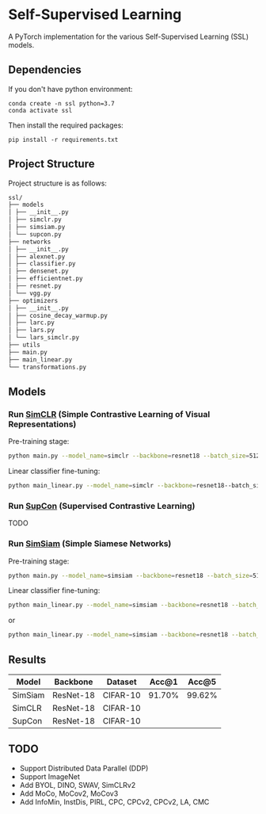 # Self-Supervised Learning
A PyTorch implementation for the various Self-Supervised Learning (SSL) models.

## Dependencies

If you don't have python environment:

```
conda create -n ssl python=3.7
conda activate ssl
```

Then install the required packages:
```
pip install -r requirements.txt
```

## Project Structure

Project structure is as follows:

```bash
ssl/
├── models
│ ├── __init__.py
│ ├── simclr.py
│ ├── simsiam.py
│ └── supcon.py
├── networks
│ ├── __init__.py
│ ├── alexnet.py
│ ├── classifier.py
│ ├── densenet.py
│ ├── efficientnet.py
│ ├── resnet.py
│ └── vgg.py
├── optimizers
│ ├── __init__.py
│ ├── cosine_decay_warmup.py
│ ├── larc.py
│ ├── lars.py
│ └── lars_simclr.py
├── utils
├── main.py
├── main_linear.py
└── transformations.py
```

## Models

### Run [SimCLR](https://arxiv.org/abs/2002.05709) (Simple Contrastive Learning of Visual Representations)

Pre-training stage:

```bash
python main.py --model_name=simclr --backbone=resnet18 --batch_size=512 --optimizer=lars_simclr --weight_decay=0.0001 --momentum=0.9 --warmup_epochs=10 --warmup_lr=0 --base_lr=1.0 --final_lr=0 --num_epochs=1000
```

Linear classifier fine-tuning:

```bash
python main_linear.py --model_name=simclr --backbone=resnet18--batch_size=512 --optimizer=sgd_nesterov --weight_decay=0 --momentum=0.9 --warmup_epochs=0 --base_lr=0.1 --final_lr=0 --num_epochs=100
```

### Run [SupCon](https://arxiv.org/abs/2004.11362) (Supervised Contrastive Learning)

TODO

### Run [SimSiam](https://arxiv.org/abs/2011.10566) (Simple Siamese Networks)

Pre-training stage:

```bash
python main.py --model_name=simsiam --backbone=resnet18 --batch_size=512 --optimizer=sgd --weight_decay=0.0005 --momentum=0.9 --warmup_epochs=10 --warmup_lr=0 --base_lr=0.03 --final_lr=0 --num_epochs=800
```

Linear classifier fine-tuning:

```bash
python main_linear.py --model_name=simsiam --backbone=resnet18 --batch_size=256 --optimizer=sgd --weight_decay=0 --momentum=0.9 --warmup_epochs=0 --base_lr=30 --final_lr=0 --num_epochs=100
```
or
```bash
python main_linear.py --model_name=simsiam --backbone=resnet18 --batch_size=256 --optimizer=lars --weight_decay=0 --momentum=0.9 --warmup_epochs=0 --base_lr=0.02 --final_lr=0 --num_epochs=100
```

## Results

| **Model** | **Backbone** | **Dataset** | **Acc@1** | **Acc@5** |
|-----------|--------------|-------------|-----------|-----------|
| SimSiam   | ResNet-18    | CIFAR-10    | 91.70%    | 99.62%    |
| SimCLR    | ResNet-18    | CIFAR-10    |           |           |
| SupCon    | ResNet-18    | CIFAR-10    |           |           |

## TODO

- Support Distributed Data Parallel (DDP)
- Support ImageNet
- Add BYOL, DINO, SWAV, SimCLRv2
- Add MoCo, MoCov2, MoCov3
- Add InfoMin, InstDis, PIRL, CPC, CPCv2, CPCv2, LA, CMC

